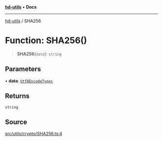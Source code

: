 [**hd-utils**](../README.md) • **Docs**

***

[hd-utils](../globals.md) / SHA256

# Function: SHA256()

> **SHA256**(`data`): `string`

## Parameters

• **data**: [`Utf8EncodeTypes`](../type-aliases/Utf8EncodeTypes.md)

## Returns

`string`

## Source

[src/utils/crypto/SHA256.ts:4](https://github.com/AhmadHddad/h-utils/blob/8e9e542f98b1a43a336ce585dc8666b21b0e894d/src/utils/crypto/SHA256.ts#L4)
